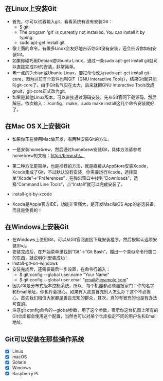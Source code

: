 ## 在Linux上安装Git
- 首先，你可以试着输入git，看看系统有没有安装Git：
  - $ git
  - The program 'git' is currently not installed. You can install it by typing:
  - sudo apt-get install git
- 像上面的命令，有很多Linux会友好地告诉你Git没有安装，还会告诉你如何安装Git。
- 如果你碰巧用Debian或Ubuntu Linux，通过一条sudo apt-get install git就可以直接完成Git的安装，非常简单。
- 老一点的Debian或Ubuntu Linux，要把命令改为sudo apt-get install git-core，因为以前有个软件也叫GIT（GNU Interactive Tools），结果Git就只能叫git-core了。由于Git名气实在太大，后来就把GNU Interactive Tools改成gnuit，git-core正式改为git。
- 如果是其他Linux版本，可以直接通过源码安装。先从Git官网下载源码，然后解压，依次输入：./config，make，sudo make install这几个命令安装就好了。
## 在Mac OS X上安装Git
- 如果你正在使用Mac做开发，有两种安装Git的方法。

- 一是安装homebrew，然后通过homebrew安装Git，具体方法请参考homebrew的文档：http://brew.sh/。

- 第二种方法更简单，也是推荐的方法，就是直接从AppStore安装Xcode，Xcode集成了Git，不过默认没有安装，你需要运行Xcode，选择菜单“Xcode”->“Preferences”，在弹出窗口中找到“Downloads”，选择“Command Line Tools”，点“Install”就可以完成安装了。

- install-git-by-xcode

- Xcode是Apple官方IDE，功能非常强大，是开发Mac和iOS App的必选装备，而且是免费的！
##  在Windows上安装Git
- 在Windows上使用Git，可以从Git官网直接下载安装程序，然后按默认选项安装即可。
- 安装完成后，在开始菜单里找到“Git”->“Git Bash”，蹦出一个类似命令行窗口的东西，就说明Git安装成功！
- install-git-on-windows
- 安装完成后，还需要最后一步设置，在命令行输入：
  - $ git config --global user.name "Your Name"
  - $ git config --global user.email "email@example.com"
- 因为Git是分布式版本控制系统，所以，每个机器都必须自报家门：你的名字和Email地址。你也许会担心，如果有人故意冒充别人怎么办？这个不必担心，首先我们相信大家都是善良无知的群众，其次，真的有冒充的也是有办法可查的。
- 注意git config命令的--global参数，用了这个参数，表示你这台机器上所有的Git仓库都会使用这个配置，当然也可以对某个仓库指定不同的用户名和Email地址。
## Git可以安装在那些操作系统
- [x] Linux 
- [x] macOS
- [x] Solaris
- [x] Windows
- [x] Raspberry Pi